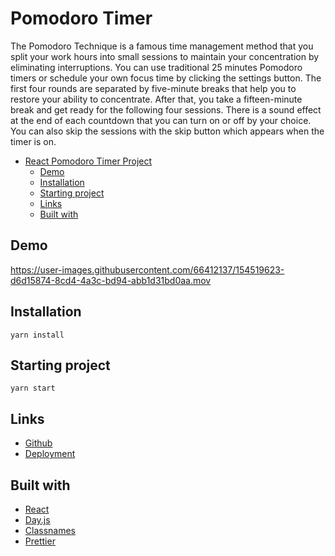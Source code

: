 # Pomodoro Timer

The Pomodoro Technique is a famous time management method that you split your work hours into small sessions to maintain your concentration by eliminating interruptions. You can use traditional 25 minutes Pomodoro timers or schedule your own focus time by clicking the settings button. The first four rounds are separated by five-minute breaks that help you to restore your ability to concentrate. After that, you take a fifteen-minute break and get ready for the following four sessions. There is a sound effect at the end of each countdown that you can turn on or off by your choice. You can also skip the sessions with the skip button which appears when the timer is on.

- [React Pomodoro Timer Project](#react-pomodoro-timer-project)
  - [Demo](#demo)
  - [Installation](#installation)
  - [Starting project](#starting-project)
  - [Links](#links)
  - [Built with](#built-with)

## Demo

https://user-images.githubusercontent.com/66412137/154519623-d6d15874-8cd4-4a3c-bd94-abb1d31bd0aa.mov


## Installation

```
yarn install
```

## Starting project

```
yarn start
```

## Links

- [Github](https://github.com/gizemnkorkmaz/pomodoro-timer)
- [Deployment](https://pomodoro-timer-wine.vercel.app/)

## Built with

- [React](https://reactjs.org/)
- [Day.js](https://day.js.org/)
- [Classnames](https://github.com/JedWatson/classnames)
- [Prettier](https://prettier.io/)

